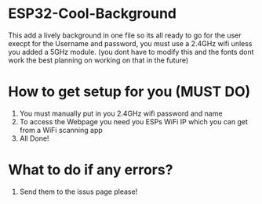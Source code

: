 # ESP32-Cool-Background
This add a lively background in one file so its all ready to go for the user execpt for the Username and password, you must use a 2.4GHz wifi unless you added a 5GHz module.
(you dont have to modify this and the fonts dont work the best planning on working on that in the future)

# How to get setup for you (MUST DO)
1. You must manually put in you 2.4GHz wifi password and name
2. To access the Webpage you need you ESPs WiFi IP which you can get from a WiFi scanning app
3. All Done!

# What to do if any errors?
1. Send them to the issus page please!
